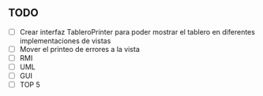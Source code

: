 ## TODO
- [ ] Crear interfaz TableroPrinter para poder mostrar el tablero en diferentes implementaciones de vistas
- [ ] Mover el printeo de errores a la vista
- [ ] RMI
- [ ] UML
- [ ] GUI
- [ ] TOP 5
